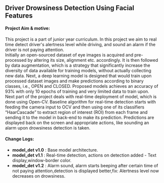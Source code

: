 ## Driver Drowsiness Detection Using Facial Features  
#### Project Aim & motive:  
This project is a part of junior year curriculum. In this project we aim to real time detect driver's alertness level while driving, and sound an alarm if the   driver is not paying attention.  
Initially an open-sourced dataset of eye images is acquired and pre-processed by altering its size, alignment etc. accordingly. It is then followed by data augmentation, which is a strategy that significantly increase the diversity of data available for training models, without actually collecting new data. Next, a deep learning model is designed that would train upon processed dataset images and make predictions according to binary classes, i.e., OPEN and CLOSED. Proposed models achieves an accuracy of 93% with only 10 epochs of training and very limited data to train upon. Next part of the project deals with real-time deployment of model, which is done using Open-CV. Baseline algorithm for real-time detection starts with feeding the camera input to OCV and then using one of its classifiers “HaarCascade” to extract region of interest (ROI) from each frame and sending it to the model in back-end to make its prediction. Predictions are displayed back on the screen and appropriate actions, like sounding an alarm upon drowsiness detection is taken.

#### Change Logs:  
- **model_det v1.0** : Base model architecture.      
- **model_det v1.1** : Real-time detection, actions on detection added - Text display,window-border color.  
- **model_det v1.2** : Alarm sound, alarm starts beeping after certain time of not paying attention,detection is displayed better,fix: Alertness level now decreases on drowsiness.  

